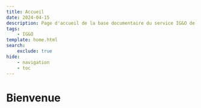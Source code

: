 ```yaml
---
title: Accueil
date: 2024-04-15
description: Page d'accueil de la base documentaire du service IG&O de Vienne Condrieu Agglomération. C'est aussi un site de veille sur la géomatique libre, la partage d'articles, de tutoriels sur l'information géographique.
tags:
    - IG&O
template: home.html
search:
    exclude: true
hide:
    - navigation
    - toc
---
```


# Bienvenue